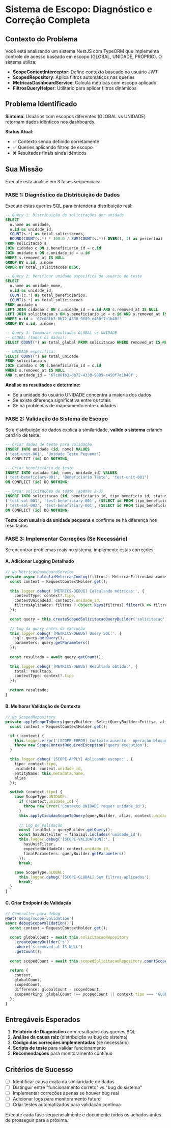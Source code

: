 # Sistema de Escopo: Diagnóstico e Correção Completa

## Contexto do Problema

Você está analisando um sistema NestJS com TypeORM que implementa controle de acesso baseado em escopo (GLOBAL, UNIDADE, PRÓPRIO). O sistema utiliza:

- **ScopeContextInterceptor**: Define contexto baseado no usuário JWT
- **ScopedRepository**: Aplica filtros automáticos nas queries
- **MetricasDashboardService**: Calcula métricas com escopo aplicado
- **FiltrosQueryHelper**: Utilitário para aplicar filtros dinâmicos

## Problema Identificado

**Sintoma**: Usuários com escopos diferentes (GLOBAL vs UNIDADE) retornam dados idênticos nos dashboards.

**Status Atual**: 
- ✅ Contexto sendo definido corretamente
- ✅ Queries aplicando filtros de escopo
- ❌ Resultados finais ainda idênticos

## Sua Missão

Execute esta análise em 3 fases sequenciais:

### FASE 1: Diagnóstico da Distribuição de Dados

Execute estas queries SQL para entender a distribuição real:

```sql
-- Query 1: Distribuição de solicitações por unidade
SELECT 
  u.nome as unidade,
  u.id as unidade_id,
  COUNT(s.*) as total_solicitacoes,
  ROUND(COUNT(s.*) * 100.0 / SUM(COUNT(s.*)) OVER(), 1) as percentual
FROM solicitacao s
JOIN cidadao c ON s.beneficiario_id = c.id
JOIN unidade u ON c.unidade_id = u.id
WHERE s.removed_at IS NULL
GROUP BY u.id, u.nome
ORDER BY total_solicitacoes DESC;

-- Query 2: Verificar unidade específica do usuário de teste
SELECT 
  u.nome as unidade_nome,
  u.id as unidade_id,
  COUNT(c.*) as total_beneficiarios,
  COUNT(s.*) as total_solicitacoes
FROM unidade u
LEFT JOIN cidadao c ON c.unidade_id = u.id AND c.removed_at IS NULL
LEFT JOIN solicitacao s ON s.beneficiario_id = c.id AND s.removed_at IS NULL
WHERE u.id = '67c08fb3-8b72-4338-9889-e450f7e1b40f'
GROUP BY u.id, u.nome;

-- Query 3: Comparar resultados GLOBAL vs UNIDADE
-- GLOBAL (todos os dados):
SELECT COUNT(*) as total_global FROM solicitacao WHERE removed_at IS NULL;

-- UNIDADE específica:
SELECT COUNT(*) as total_unidade
FROM solicitacao s
JOIN cidadao c ON s.beneficiario_id = c.id
WHERE s.removed_at IS NULL 
AND c.unidade_id = '67c08fb3-8b72-4338-9889-e450f7e1b40f';
```

**Analise os resultados e determine:**
- Se a unidade do usuário UNIDADE concentra a maioria dos dados
- Se existe diferença significativa entre os totais
- Se há problemas de mapeamento entre unidades

### FASE 2: Validação do Sistema de Escopo

Se a distribuição de dados explica a similaridade, **valide o sistema** criando cenário de teste:

```sql
-- Criar dados de teste para validação
INSERT INTO unidade (id, nome) VALUES 
('test-unit-001', 'Unidade Teste Pequena') 
ON CONFLICT (id) DO NOTHING;

-- Criar beneficiário de teste
INSERT INTO cidadao (id, nome, unidade_id) VALUES 
('test-beneficiary-001', 'Beneficiário Teste', 'test-unit-001')
ON CONFLICT (id) DO NOTHING;

-- Criar solicitações de teste (apenas 2-3)
INSERT INTO solicitacao (id, beneficiario_id, tipo_beneficio_id, status, data_abertura) VALUES 
('test-sol-001', 'test-beneficiary-001', (SELECT id FROM tipo_beneficio LIMIT 1), 'APROVADA', NOW()),
('test-sol-002', 'test-beneficiary-001', (SELECT id FROM tipo_beneficio LIMIT 1), 'APROVADA', NOW())
ON CONFLICT (id) DO NOTHING;
```

**Teste com usuário da unidade pequena** e confirme se há diferença nos resultados.

### FASE 3: Implementar Correções (Se Necessário)

Se encontrar problemas reais no sistema, implemente estas correções:

#### A. Adicionar Logging Detalhado

```typescript
// No MetricasDashboardService
private async calcularMetricasComLog(filtros?: MetricasFiltrosAvancadosDto) {
  const context = RequestContextHolder.get();
  
  this.logger.debug('[METRICS-DEBUG] Calculando métricas:', {
    contextType: context?.tipo,
    contextUnidadeId: context?.unidade_id,
    filtrosAplicados: filtros ? Object.keys(filtros).filter(k => filtros[k]) : 'nenhum'
  });

  const query = this.createScopedSolicitacaoQueryBuilder('solicitacao');
  
  // Log da query antes da execução
  this.logger.debug('[METRICS-DEBUG] Query SQL:', {
    sql: query.getQuery(),
    parameters: query.getParameters()
  });
  
  const resultado = await query.getCount();
  
  this.logger.debug('[METRICS-DEBUG] Resultado obtido:', {
    total: resultado,
    contextType: context?.tipo
  });
  
  return resultado;
}
```

#### B. Melhorar Validação de Contexto

```typescript
// No ScopedRepository
private applyScopeToQuery(queryBuilder: SelectQueryBuilder<Entity>, alias: string = 'entity'): void {
  const context = RequestContextHolder.get();

  if (!context) {
    this.logger.error('[SCOPE-ERROR] Contexto ausente - operação bloqueada');
    throw new ScopeContextRequiredException('query execution');
  }

  this.logger.debug('[SCOPE-APPLY] Aplicando escopo:', {
    tipo: context.tipo,
    unidadeId: context.unidade_id,
    entityName: this.metadata.name,
    alias
  });

  switch (context.tipo) {
    case ScopeType.UNIDADE:
      if (!context.unidade_id) {
        throw new Error('Contexto UNIDADE requer unidade_id');
      }
      this.applyCidadaoScopeToQuery(queryBuilder, alias, context.unidade_id);
      
      // Log de validação
      const finalSql = queryBuilder.getQuery();
      const hasUnitFilter = finalSql.includes('unidade_id');
      this.logger.debug('[SCOPE-VALIDATION]:', {
        hasUnitFilter,
        expectedUnidadeId: context.unidade_id,
        finalParameters: queryBuilder.getParameters()
      });
      break;
      
    case ScopeType.GLOBAL:
      this.logger.debug('[SCOPE-GLOBAL] Sem filtros aplicados');
      break;
  }
}
```

#### C. Criar Endpoint de Validação

```typescript
// Controller para debug
@Get('debug/scope-validation')
async debugScopeValidation() {
  const context = RequestContextHolder.get();
  
  const globalCount = await this.solicitacaoRepository
    .createQueryBuilder('s')
    .where('s.removed_at IS NULL')
    .getCount();
    
  const scopedCount = await this.scopedSolicitacaoRepository.countScoped();
  
  return {
    context,
    globalCount,
    scopedCount,
    difference: globalCount - scopedCount,
    scopeWorking: globalCount !== scopedCount || context.tipo === 'GLOBAL'
  };
}
```

## Entregáveis Esperados

1. **Relatório de Diagnóstico** com resultados das queries SQL
2. **Análise da causa raiz** (distribuição vs bug do sistema)
3. **Código das correções implementadas** (se necessário)
4. **Scripts de teste** para validar funcionamento
5. **Recomendações** para monitoramento contínuo

## Critérios de Sucesso

- [ ] Identificar causa exata da similaridade de dados
- [ ] Distinguir entre "funcionamento correto" vs "bug do sistema"  
- [ ] Implementar correções apenas se houver bug real
- [ ] Adicionar logs para monitoramento futuro
- [ ] Criar testes automatizados para validação contínua

Execute cada fase sequencialmente e documente todos os achados antes de prosseguir para a próxima.
